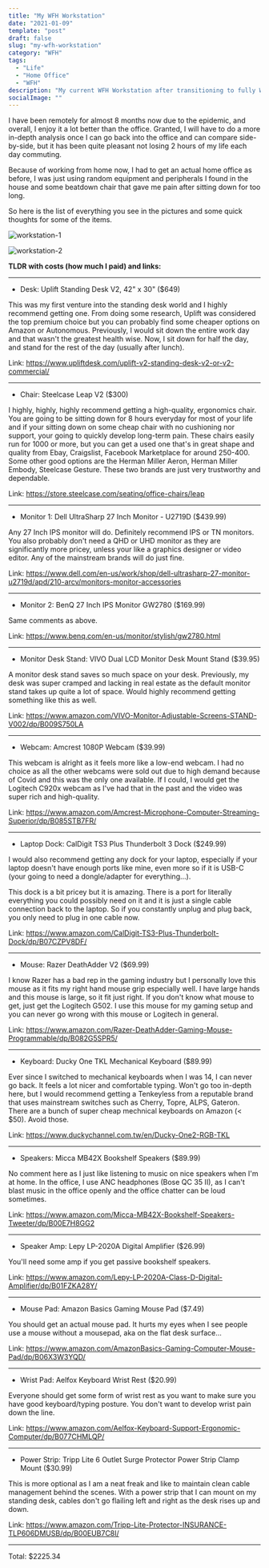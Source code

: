 ```yaml
---
title: "My WFH Workstation"
date: "2021-01-09"
template: "post"
draft: false
slug: "my-wfh-workstation"
category: "WFH"
tags:
  - "Life"
  - "Home Office"
  - "WFH"
description: "My current WFH Workstation after transitioning to fully WFH due to Covid"
socialImage: ""
---
```


I have been remotely for almost 8 months now due to the epidemic, and overall, I enjoy it a lot better than the office. Granted, I will have to do a more in-depth analysis once I can go back into the office and can compare side-by-side, but it has been quite pleasant not losing 2 hours of my life each day commuting.

Because of working from home now, I had to get an actual home office as before, I was just using random equipment and peripherals I found in the house and some beatdown chair that gave me pain after sitting down for too long.

So here is the list of everything you see in the pictures and some quick thoughts for some of the items.

![workstation-1](/media/2021-01-09-workstation-1.jpeg)

![workstation-2](/media/2021-01-09-workstation-2.jpeg)

**TLDR with costs (how much I paid) and links:**

---

- Desk: Uplift Standing Desk V2, 42" x 30" ($649)

This was my first venture into the standing desk world and I highly recommend getting one. From doing some research, Uplift was considered the top premium choice but you can probably find some cheaper options on Amazon or Autonomous. Previously, I would sit down the entire work day and that wasn't the greatest health wise. Now, I sit down for half the day, and stand for the rest of the day (usually after lunch).

Link: https://www.upliftdesk.com/uplift-v2-standing-desk-v2-or-v2-commercial/

---

- Chair: Steelcase Leap V2 ($300)

I highly, highly, highly recommend getting a high-quality, ergonomics chair. You are going to be sitting down for 8 hours everyday for most of your life and if your sitting down on some cheap chair with no cushioning nor support, your going to quickly develop long-term pain. These chairs easily run for 1000 or more, but you can get a used one that's in great shape and quality from Ebay, Craigslist, Facebook Marketplace for around 250-400. Some other good options are the Herman Miller Aeron, Herman Miller Embody, Steelcase Gesture. These two brands are just very trustworthy and dependable.

Link: https://store.steelcase.com/seating/office-chairs/leap

---

- Monitor 1: Dell UltraSharp 27 Inch Monitor - U2719D ($439.99)

Any 27 Inch IPS monitor will do. Definitely recommend IPS or TN monitors. You also probably don't need a QHD or UHD monitor as they are significantly more pricey, unless your like a graphics designer or video editor. Any of the mainstream brands will do just fine.

Link: https://www.dell.com/en-us/work/shop/dell-ultrasharp-27-monitor-u2719d/apd/210-arcv/monitors-monitor-accessories

---

- Monitor 2: BenQ 27 Inch IPS Monitor GW2780 ($169.99)

Same comments as above.

Link: https://www.benq.com/en-us/monitor/stylish/gw2780.html

---

- Monitor Desk Stand: VIVO Dual LCD Monitor Desk Mount Stand ($39.95)

A monitor desk stand saves so much space on your desk. Previously, my desk was super cramped and lacking in real estate as the default monitor stand takes up quite a lot of space. Would highly recommend getting something like this as well.

Link: https://www.amazon.com/VIVO-Monitor-Adjustable-Screens-STAND-V002/dp/B009S750LA

---

- Webcam: Amcrest 1080P Webcam ($39.99)

This webcam is alright as it feels more like a low-end webcam. I had no choice as all the other webcams were sold out due to high demand because of Covid and this was the only one available. If I could, I would get the Logitech C920x webcam as I've had that in the past and the video was super rich and high-quality.

Link: https://www.amazon.com/Amcrest-Microphone-Computer-Streaming-Superior/dp/B085STB7FR/

---

- Laptop Dock: CalDigit TS3 Plus Thunderbolt 3 Dock ($249.99)

I would also recommend getting any dock for your laptop, especially if your laptop doesn't have enough ports like mine, even more so if it is USB-C (your going to need a dongle/adapter for everything...).

This dock is a bit pricey but it is amazing. There is a port for literally everything you could possibly need on it and it is just a single cable connection back to the laptop. So if you constantly unplug and plug back, you only need to plug in one cable now.

Link: https://www.amazon.com/CalDigit-TS3-Plus-Thunderbolt-Dock/dp/B07CZPV8DF/

---

- Mouse: Razer DeathAdder V2 ($69.99)

I know Razer has a bad rep in the gaming industry but I personally love this mouse as it fits my right hand mouse grip especially well. I have large hands and this mouse is large, so it fit just right. If you don't know what mouse to get, just get the Logitech G502. I use this mouse for my gaming setup and you can never go wrong with this mouse or Logitech in general.

Link: https://www.amazon.com/Razer-DeathAdder-Gaming-Mouse-Programmable/dp/B082G5SPR5/

---

- Keyboard: Ducky One TKL Mechanical Keyboard ($89.99)

Ever since I switched to mechanical keyboards when I was 14, I can never go back. It feels a lot nicer and comfortable typing. Won't go too in-depth here, but I would recommend getting a Tenkeyless from a reputable brand that uses mainstream switches such as Cherry, Topre, ALPS, Gateron. There are a bunch of super cheap mechnical keyboards on Amazon (< $50). Avoid those.

Link: https://www.duckychannel.com.tw/en/Ducky-One2-RGB-TKL

---

- Speakers: Micca MB42X Bookshelf Speakers ($89.99)

No comment here as I just like listening to music on nice speakers when I'm at home. In the office, I use ANC headphones (Bose QC 35 II), as I can't blast music in the office openly and the office chatter can be loud sometimes.

Link: https://www.amazon.com/Micca-MB42X-Bookshelf-Speakers-Tweeter/dp/B00E7H8GG2

---

- Speaker Amp: Lepy LP-2020A Digital Amplifier ($26.99)

You'll need some amp if you get passive bookshelf speakers.

Link: https://www.amazon.com/Lepy-LP-2020A-Class-D-Digital-Amplifier/dp/B01FZKA28Y/

---

- Mouse Pad: Amazon Basics Gaming Mouse Pad ($7.49)

You should get an actual mouse pad. It hurts my eyes when I see people use a mouse without a mousepad, aka on the flat desk surface...

Link: https://www.amazon.com/AmazonBasics-Gaming-Computer-Mouse-Pad/dp/B06X3W3YQD/

---

- Wrist Pad: Aelfox Keyboard Wrist Rest ($20.99)

Everyone should get some form of wrist rest as you want to make sure you have good keyboard/typing posture. You don't want to develop wrist pain down the line.

Link: https://www.amazon.com/Aelfox-Keyboard-Support-Ergonomic-Computer/dp/B077CHMLQP/

---

- Power Strip: Tripp Lite 6 Outlet Surge Protector Power Strip Clamp Mount ($30.99)

This is more optional as I am a neat freak and like to maintain clean cable management behind the scenes. With a power strip that I can mount on my standing desk, cables don't go flailing left and right as the desk rises up and down.

Link: https://www.amazon.com/Tripp-Lite-Protector-INSURANCE-TLP606DMUSB/dp/B00EUB7C8I/

---

Total: $2225.34
